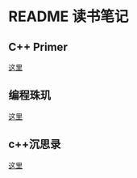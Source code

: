 # README 读书笔记

## C++ Primer

[这里](/LearnC++.h)

## 编程珠玑

[这里](/编程珠玑.md)

## c++沉思录

[这里](/c++沉思录.md)